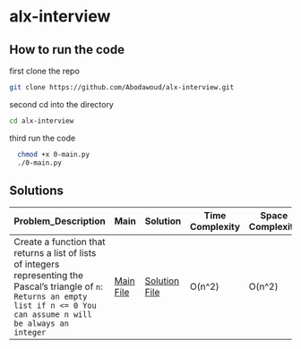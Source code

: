 # alx-interview

## How to run the code
  first clone the repo
  ```bash
  git clone https://github.com/Abodawoud/alx-interview.git
  ```
  second cd into the directory
  ```bash
  cd alx-interview
  ```
  third run the code
  ```bash
    chmod +x 0-main.py
    ./0-main.py
  ```

## Solutions

| Problem_Description                            | Main                                              | Solution                                                     | Time Complexity  | Space Complexity  |
| ---------------------------------- | ------------------------------------------------- | ------------------------------------------------------------ | ---------------- | ----------------- |
| Create a function that returns a list of lists of integers representing the Pascal’s triangle of `n`: `Returns an empty list if n <= 0 You can assume n will be always an integer`| [Main File](https://github.com/Abodawoud/alx-interview/blob/main/0x00-pascal_triangle/0-main.py)                                 | [Solution File](https://github.com/Abodawoud/alx-interview/blob/main/0x00-pascal_triangle/0-pascal_triangle.py)                                            | O(n^2)           | O(n^2)            |
